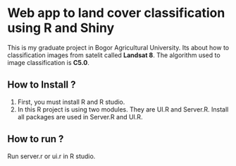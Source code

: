 
# Web app to land cover classification using R and Shiny
This is my graduate project in Bogor Agricultural University. Its about how to classification images from satelit called **Landsat 8**. The algorithm used to image classification is **C5.0**. 


## How to Install ?

 1. First, you must install R and R studio. 
 2. In this R project is using two modules. They are UI.R and Server.R. Install all packages are used in Server.R and UI.R.

## How to run ?
Run server.r or ui.r in R studio. 

 

